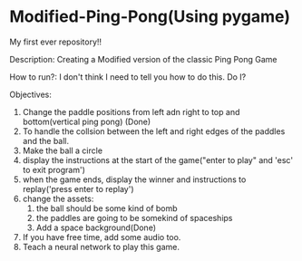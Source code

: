 # Modified-Ping-Pong(Using pygame)
My first ever repository!!

Description: Creating a Modified version of the classic Ping Pong Game

How to run?: 
I don't think I need to tell you how to do this. Do I?

Objectives:
1. Change the paddle positions from left adn right to top and bottom(vertical ping pong) (Done)
2. To handle the collsion between the left and right edges of the paddles and the ball.
3. Make the ball a circle
4. display the instructions at the start of the game("enter to play" and 'esc' to exit program')
5. when the game ends, display the winner and instructions to replay('press enter to replay')
6. change the assets:
    1. the ball should be some kind of bomb
    2. the paddles are going to be somekind of spaceships
    3. Add a space background(Done)
7. If you have free time, add some audio too.
8. Teach a neural network to play this game.

